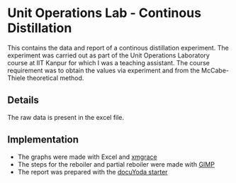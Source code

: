 # Unit Operations Lab - Continous Distillation

This contains the data and report of a continous distillation experiment. The
experiment was carried out as part of the Unit Operations Laboratory course at
IIT Kanpur for which I was a teaching assistant. The course requirement was to
obtain the values via experiment and from the McCabe-Thiele theoretical method.

## Details
The raw data is present in the excel file.

## Implementation
- The graphs were made with Excel and [xmgrace](plasma-gate.weizmann.ac.il/Grace/doc/Tutorial.html)
- The steps for the reboiler and partial reboiler were made with [GIMP](https://www.gimp.org/tutorials/)
- The report was prepared with the [docuYoda starter](https://github.com/HaoZeke/docuYoda_Starter)
